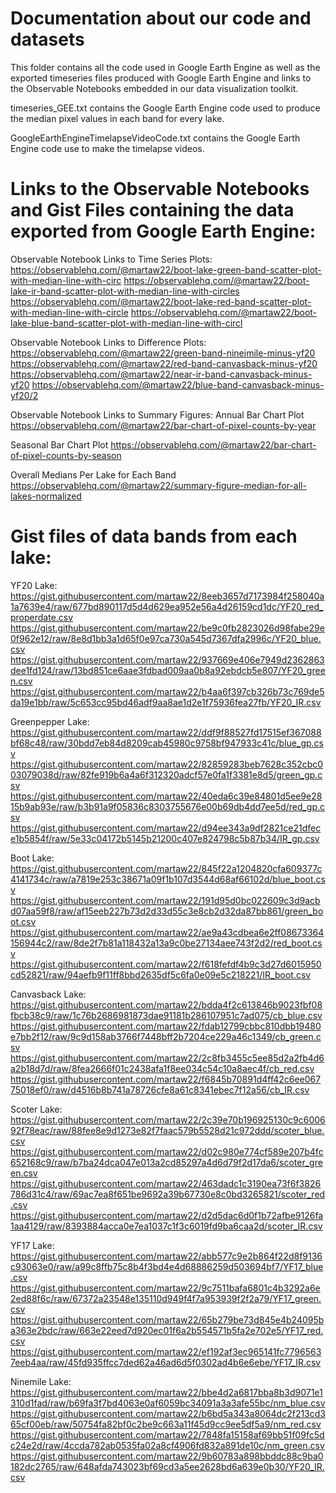 # Documentation about our code and datasets

This folder contains all the code used in Google Earth Engine as well as the exported timeseries files produced with Google Earth Engine and links to the Observable Notebooks embedded in our data visualization toolkit.


timeseries_GEE.txt contains the Google Earth Engine code used to produce the median pixel values in each band for every lake.

GoogleEarthEngineTimelapseVideoCode.txt contains the Google Earth Engine code use to make the timelapse videos.


# Links to the Observable Notebooks and Gist Files containing the data exported from Google Earth Engine:  

Observable Notebook Links to Time Series Plots:
https://observablehq.com/@martaw22/boot-lake-green-band-scatter-plot-with-median-line-with-circ
https://observablehq.com/@martaw22/boot-lake-ir-band-scatter-plot-with-median-line-with-circles
https://observablehq.com/@martaw22/boot-lake-red-band-scatter-plot-with-median-line-with-circle
https://observablehq.com/@martaw22/boot-lake-blue-band-scatter-plot-with-median-line-with-circl

Observable Notebook Links to Difference Plots:
https://observablehq.com/@martaw22/green-band-nineimile-minus-yf20
https://observablehq.com/@martaw22/red-band-canvasback-minus-yf20
https://observablehq.com/@martaw22/near-ir-band-canvasback-minus-yf20
https://observablehq.com/@martaw22/blue-band-canvasback-minus-yf20/2

Observable Notebook Links to Summary Figures: 
Annual Bar Chart Plot
https://observablehq.com/@martaw22/bar-chart-of-pixel-counts-by-year

Seasonal Bar Chart Plot
https://observablehq.com/@martaw22/bar-chart-of-pixel-counts-by-season

Overall Medians Per Lake for Each Band
https://observablehq.com/@martaw22/summary-figure-median-for-all-lakes-normalized

# Gist files of data bands from each lake:

YF20 Lake:
https://gist.githubusercontent.com/martaw22/8eeb3657d7173984f258040a1a7639e4/raw/677bd890117d5d4d629ea952e56a4d26159cd1dc/YF20_red_properdate.csv
https://gist.githubusercontent.com/martaw22/be9c0fb2823026d98fabe29e0f962e12/raw/8e8d1bb3a1d65f0e97ca730a545d7367dfa2996c/YF20_blue.csv
https://gist.githubusercontent.com/martaw22/937669e406e7949d2362863dee1fd124/raw/13bd851ce6aae3fdbad009aa0b8a92ebdcb5e807/YF20_green.csv
https://gist.githubusercontent.com/martaw22/b4aa6f397cb326b73c769de5da19e1bb/raw/5c653cc95bd46adf9aa8ae1d2e1f75936fea27fb/YF20_IR.csv

Greenpepper Lake:
https://gist.githubusercontent.com/martaw22/ddf9f88527fd17515ef367088bf68c48/raw/30bdd7eb84d8209cab45980c9758bf947933c41c/blue_gp.csv
https://gist.githubusercontent.com/martaw22/82859283beb7628c352cbc003079038d/raw/82fe919b6a4a6f312320adcf57e0fa1f3381e8d5/green_gp.csv
https://gist.githubusercontent.com/martaw22/40eda6c39e84801d5ee9e2815b9ab93e/raw/b3b91a9f05836c8303755676e00b69db4dd7ee5d/red_gp.csv
https://gist.githubusercontent.com/martaw22/d94ee343a9df2821ce21dfece1b5854f/raw/5e33c04172b5145b21200c407e824798c5b87b34/IR_gp.csv

Boot Lake:
https://gist.githubusercontent.com/martaw22/845f22a1204820cfa609377c4141734c/raw/a7819e253c38671a09f1b107d3544d68af66102d/blue_boot.csv
https://gist.githubusercontent.com/martaw22/191d95d0bc022609c3d9acbd07aa59f8/raw/af15eeb227b73d2d33d55c3e8cb2d32da87bb861/green_boot.csv
https://gist.githubusercontent.com/martaw22/ae9a43cdbea6e2ff08673364156944c2/raw/8de2f7b81a118432a13a9c0be27134aee743f2d2/red_boot.csv
https://gist.githubusercontent.com/martaw22/f618fefdf4b9c3d27d6015950cd52821/raw/94aefb9f11ff8bbd2635df5c6fa0e09e5c218221/IR_boot.csv

Canvasback Lake:
https://gist.githubusercontent.com/martaw22/bdda4f2c613846b9023fbf08fbcb38c9/raw/1c76b2686981873dae91181b286107951c7ad075/cb_blue.csv
https://gist.githubusercontent.com/martaw22/fdab12799cbbc810dbb19480e7bb2f12/raw/9c9d158ab3766f7448bff2b7204ce229a46c1349/cb_green.csv
https://gist.githubusercontent.com/martaw22/2c8fb3455c5ee85d2a2fb4d6a2b18d7d/raw/8fea2666f01c2438afa1f8ee034c54c10a8aec4f/cb_red.csv
https://gist.githubusercontent.com/martaw22/f6845b70891d4ff42c6ee06775018ef0/raw/d4516b8b741a78726cfe8a61c8341ebec7f12a56/cb_IR.csv

Scoter Lake:
https://gist.githubusercontent.com/martaw22/2c39e70b196925130c9c600692f78eac/raw/88fee8e9d1273e82f7faac579b5528d21c972ddd/scoter_blue.csv
https://gist.githubusercontent.com/martaw22/d02c980e774cf589e207b4fc652168c9/raw/b7ba24dca047e013a2cd85297a4d6d79f2d17da6/scoter_green.csv
https://gist.githubusercontent.com/martaw22/463dadc1c3190ea73f6f3826786d31c4/raw/69ac7ea8f651be9692a39b67730e8c0bd3265821/scoter_red.csv
https://gist.githubusercontent.com/martaw22/d2d5dac6d0f1b72afbe9126fa1aa4129/raw/8393884acca0e7ea1037c1f3c6019fd9ba6caa2d/scoter_IR.csv

YF17 Lake:
https://gist.githubusercontent.com/martaw22/abb577c9e2b864f22d8f9136c93063e0/raw/a99c8ffb75c8b4f3bd4e4d68886259d503694bf7/YF17_blue.csv
https://gist.githubusercontent.com/martaw22/9c7511bafa6801c4b3292a6e2ed88f6c/raw/67372a23548e135110d949f4f7a953939f2f2a79/YF17_green.csv
https://gist.githubusercontent.com/martaw22/65b279be73d845e4b24095ba363e2bdc/raw/663e22eed7d920ec01f6a2b554571b5fa2e702e5/YF17_red.csv
https://gist.githubusercontent.com/martaw22/ef192af3ec965141fc77965637eeb4aa/raw/45fd935ffcc7ded62a46ad6d5f0302ad4b6e6ebe/YF17_IR.csv

Ninemile Lake:
https://gist.githubusercontent.com/martaw22/bbe4d2a6817bba8b3d9071e1310d1fad/raw/b69fa3f7bd4063e0af6059bc34091a3a3afe55bc/nm_blue.csv
https://gist.githubusercontent.com/martaw22/b6bd5a343a8064dc2f213cd365cf00eb/raw/50754fa82bf0c2be9c663a11f45d9cc9ee5df5a9/nm_red.csv
https://gist.githubusercontent.com/martaw22/7848fa15158af69bb51f09fc5dc24e2d/raw/4ccda782ab0535fa02a8cf4906fd832a891de10c/nm_green.csv
https://gist.githubusercontent.com/martaw22/9b60783a898bbddc88c9ba0182dc2765/raw/648afda743023bf69cd3a5ee2628bd6a639e0b30/YF20_IR.csv



